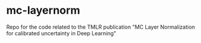 # mc-layernorm
Repo for the code related to the TMLR publication "MC Layer Normalization for calibrated uncertainty in Deep Learning"
